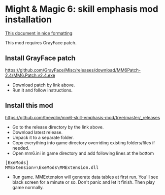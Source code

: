 # Might & Magic 6: skill emphasis mod installation

[This document in nice formatting](https://github.com/tnevolin/mm6-skill-emphasis-mod/blob/master/Installation.md)

This mod requires GrayFace patch.

## Install GrayFace patch

https://github.com/GrayFace/Misc/releases/download/MM6Patch-2.4/MM6.Patch.v2.4.exe

* Download patch by link above.
* Run it and follow instructions.

## Install this mod

https://github.com/tnevolin/mm6-skill-emphasis-mod/tree/master/_releases

* Go to the release directory by the link above.
* Download latest release.
* Unpack it to a separate folder.
* Copy everything into game directory overriding existing folders/files if needed.
* Open mm6.ini in game directory and add following lines at the bottom
<pre>
[ExeMods]
MMExtension=<path to the game directory>\ExeMods\MMExtension.dll
</pre>
* Run game. MMExtension will generate data tables at first run. You'll see black screen for a minute or so. Don't panic and let it finish. Then play game normally.

